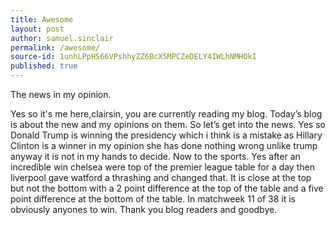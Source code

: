 ```yaml
---
title: Awesome
layout: post
author: samuel.sinclair
permalink: /awesome/
source-id: 1unhLPpHS66VPshhyZZ6BcX5MPCZeDELY4IWLhNMHOkI
published: true
---
```

The news in my opinion.

Yes so it's me here,clairsin, you are currently reading my blog. Today’s blog is about the new and my opinions on them. So let’s get into the news. Yes so Donald Trump is winning the presidency which i think is a mistake as Hillary Clinton is a winner in my opinion she has done nothing wrong unlike trump anyway it is not in my hands to decide. Now to the sports. Yes after an incredible win chelsea were top of the premier league table for a day then liverpool gave watford a thrashing and changed that. It is close at the top but not the bottom with a 2 point difference at the top of the table and a five point difference at the bottom of the table. In matchweek 11 of 38 it is obviously anyones to win. Thank you blog readers and goodbye. 

